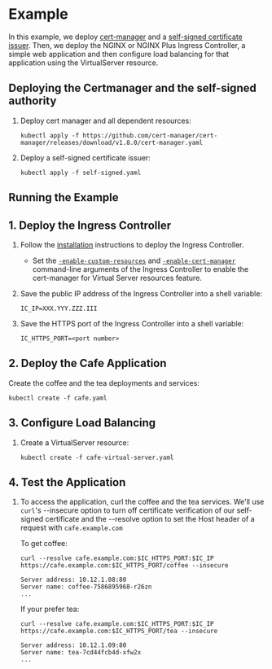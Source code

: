 # Example

In this example, we deploy [cert-manager](https://cert-manager.io/docs/installation/#default-static-install) and a
[self-signed certificate issuer](https://cert-manager.io/docs/configuration/selfsigned/#bootstrapping-ca-issuers). Then,
we deploy the NGINX or NGINX Plus Ingress Controller, a simple web application and then configure load balancing for
that application using the VirtualServer resource.

## Deploying the Certmanager and the self-signed authority

1. Deploy cert manager and all dependent resources:

    ```console
    kubectl apply -f https://github.com/cert-manager/cert-manager/releases/download/v1.8.0/cert-manager.yaml
    ```

2. Deploy a self-signed certificate issuer:

    ```console
    kubectl apply -f self-signed.yaml
    ```

## Running the Example

## 1. Deploy the Ingress Controller

1. Follow the [installation](https://docs.nginx.com/nginx-ingress-controller/installation/installation-with-manifests/)
   instructions to deploy the Ingress Controller.
   - Set the
     [`-enable-custom-resources`](https://docs.nginx.com/nginx-ingress-controller/configuration/global-configuration/command-line-arguments/#cmdoption-enable-custom-resources)
     and
     [`-enable-cert-manager`](https://docs.nginx.com/nginx-ingress-controller/configuration/global-configuration/command-line-arguments/#cmdoption-enable-cert-manager)
     command-line arguments of the Ingress Controller to enable the cert-manager for Virtual Server resources feature.

2. Save the public IP address of the Ingress Controller into a shell variable:

    ```console
    IC_IP=XXX.YYY.ZZZ.III
    ```

3. Save the HTTPS port of the Ingress Controller into a shell variable:

    ```console
    IC_HTTPS_PORT=<port number>
    ```

## 2. Deploy the Cafe Application

Create the coffee and the tea deployments and services:

```console
kubectl create -f cafe.yaml
```

## 3. Configure Load Balancing

1. Create a VirtualServer resource:

    ```console
    kubectl create -f cafe-virtual-server.yaml
    ```

## 4. Test the Application

1. To access the application, curl the coffee and the tea services. We'll use ```curl```'s --insecure option to turn off
certificate verification of our self-signed certificate and the --resolve option to set the Host header of a request
with ```cafe.example.com```

    To get coffee:

    ```console
    curl --resolve cafe.example.com:$IC_HTTPS_PORT:$IC_IP https://cafe.example.com:$IC_HTTPS_PORT/coffee --insecure
    ```

    ```text
    Server address: 10.12.1.08:80
    Server name: coffee-7586895968-r26zn
    ...
    ```

    If your prefer tea:

    ```console
    curl --resolve cafe.example.com:$IC_HTTPS_PORT:$IC_IP https://cafe.example.com:$IC_HTTPS_PORT/tea --insecure
    ```

    ```text
    Server address: 10.12.1.09:80
    Server name: tea-7cd44fcb4d-xfw2x
    ...
    ```
